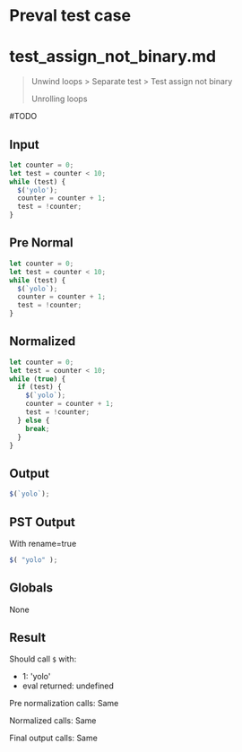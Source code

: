 # Preval test case

# test_assign_not_binary.md

> Unwind loops > Separate test > Test assign not binary
>
> Unrolling loops

#TODO

## Input

`````js filename=intro
let counter = 0;
let test = counter < 10;
while (test) {
  $('yolo');
  counter = counter + 1;
  test = !counter;
}
`````

## Pre Normal


`````js filename=intro
let counter = 0;
let test = counter < 10;
while (test) {
  $(`yolo`);
  counter = counter + 1;
  test = !counter;
}
`````

## Normalized


`````js filename=intro
let counter = 0;
let test = counter < 10;
while (true) {
  if (test) {
    $(`yolo`);
    counter = counter + 1;
    test = !counter;
  } else {
    break;
  }
}
`````

## Output


`````js filename=intro
$(`yolo`);
`````

## PST Output

With rename=true

`````js filename=intro
$( "yolo" );
`````

## Globals

None

## Result

Should call `$` with:
 - 1: 'yolo'
 - eval returned: undefined

Pre normalization calls: Same

Normalized calls: Same

Final output calls: Same
